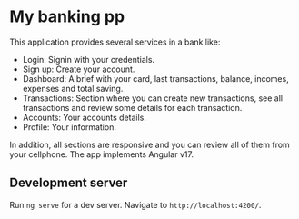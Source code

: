 # My banking pp

This application provides several services in a bank like:

- Login: Signin with your credentials.
- Sign up: Create your account.
- Dashboard: A brief with your card, last transactions, balance, incomes, expenses and total saving.
- Transactions: Section where you can create new transactions, see all transactions and review some details for each transaction.
- Accounts: Your accounts details.
- Profile: Your information.

In addition, all sections are responsive and you can review all of them from your cellphone.
The app implements Angular v17.

## Development server

Run `ng serve` for a dev server. Navigate to `http://localhost:4200/`.
